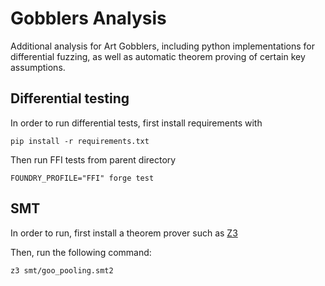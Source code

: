 # Gobblers Analysis

Additional analysis for Art Gobblers, including python implementations for differential fuzzing, as well as automatic theorem proving of certain key assumptions.


## Differential testing

In order to run differential tests, first install requirements with

```
pip install -r requirements.txt
```

Then run FFI tests from parent directory

```
FOUNDRY_PROFILE="FFI" forge test
```

## SMT

In order to run, first install a theorem prover such as [Z3](https://github.com/Z3Prover/z3)

Then, run the following command: 

```
z3 smt/goo_pooling.smt2
```

